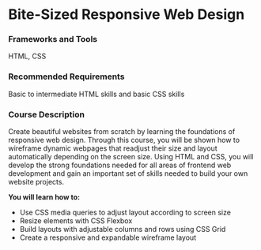 # Bite-Sized Responsive Web Design


### Frameworks and Tools

HTML, CSS

### Recommended Requirements

Basic to intermediate HTML skills and basic CSS skills

### Course Description

Create beautiful websites from scratch by learning the foundations of responsive web design. Through this course, you will be shown how to wireframe dynamic webpages that readjust their size and layout automatically depending on the screen size. Using HTML and CSS, you will develop the strong foundations needed for all areas of frontend web development and gain an important set of skills needed to build your own website projects.

**You will learn how to:**

-   Use CSS media queries to adjust layout according to screen size
-   Resize elements with CSS Flexbox
-   Build layouts with adjustable columns and rows using CSS Grid
-   Create a responsive and expandable wireframe layout